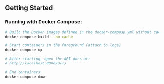 ## Getting Started

### Running with Docker Compose:

```bash
# Build the Docker images defined in the docker-compose.yml without cache
docker compose build --no-cache

# Start containers in the foreground (attach to logs)
docker compose up

# After starting, open the API docs at:
# http://localhost:8000/docs

# End containers
docker compose down
```